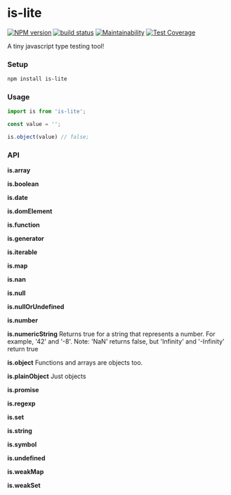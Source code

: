 # is-lite

[![NPM version](https://badge.fury.io/js/is-lite.svg)](https://www.npmjs.com/package/is-lite) [![build status](https://travis-ci.org/gilbarbara/is-lite.svg)](https://travis-ci.org/gilbarbara/is-lite) [![Maintainability](https://api.codeclimate.com/v1/badges/7249fdaab7d4edf92bd0/maintainability)](https://codeclimate.com/github/gilbarbara/is-lite/maintainability) [![Test Coverage](https://api.codeclimate.com/v1/badges/7249fdaab7d4edf92bd0/test_coverage)](https://codeclimate.com/github/gilbarbara/is-lite/test_coverage)


A tiny javascript type testing tool!

### Setup

```bash
npm install is-lite
```

### Usage

```js
import is from 'is-lite';

const value = '';

is.object(value) // false;

```

### API

**is.array**

**is.boolean**

**is.date**

**is.domElement**

**is.function**

**is.generator**

**is.iterable**

**is.map**

**is.nan**

**is.null**

**is.nullOrUndefined**

**is.number**

**is.numericString**
Returns true for a string that represents a number. For example, '42' and '-8'.
Note: 'NaN' returns false, but 'Infinity' and '-Infinity' return true

**is.object** 
Functions and arrays are objects too.

**is.plainObject** 
Just objects

**is.promise**

**is.regexp**

**is.set**

**is.string**

**is.symbol**

**is.undefined**

**is.weakMap**

**is.weakSet**